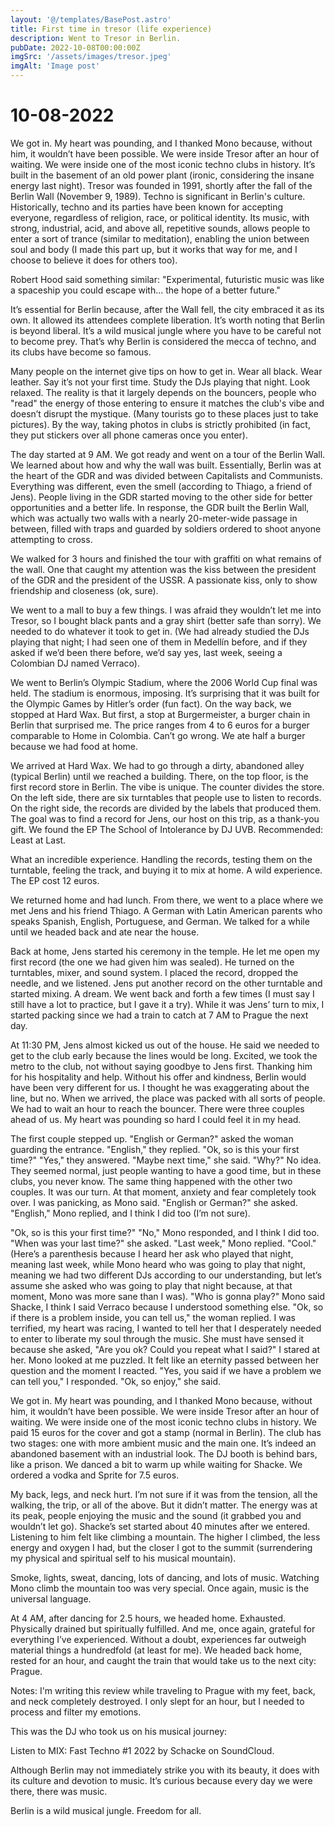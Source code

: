 ```yaml
---
layout: '@/templates/BasePost.astro'
title: First time in tresor (life experience)
description: Went to Tresor in Berlin.
pubDate: 2022-10-08T00:00:00Z
imgSrc: '/assets/images/tresor.jpeg'
imgAlt: 'Image post'
---
```


# 10-08-2022

We got in. My heart was pounding, and I thanked Mono because, without him, it wouldn’t have been possible. We were inside Tresor after an hour of waiting. We were inside one of the most iconic techno clubs in history. It’s built in the basement of an old power plant (ironic, considering the insane energy last night). Tresor was founded in 1991, shortly after the fall of the Berlin Wall (November 9, 1989). Techno is significant in Berlin's culture. Historically, techno and its parties have been known for accepting everyone, regardless of religion, race, or political identity. Its music, with strong, industrial, acid, and above all, repetitive sounds, allows people to enter a sort of trance (similar to meditation), enabling the union between soul and body (I made this part up, but it works that way for me, and I choose to believe it does for others too).

Robert Hood said something similar: "Experimental, futuristic music was like a spaceship you could escape with... the hope of a better future."

It’s essential for Berlin because, after the Wall fell, the city embraced it as its own. It allowed its attendees complete liberation. It’s worth noting that Berlin is beyond liberal. It’s a wild musical jungle where you have to be careful not to become prey. That’s why Berlin is considered the mecca of techno, and its clubs have become so famous.

Many people on the internet give tips on how to get in. Wear all black. Wear leather. Say it’s not your first time. Study the DJs playing that night. Look relaxed. The reality is that it largely depends on the bouncers, people who "read" the energy of those entering to ensure it matches the club's vibe and doesn’t disrupt the mystique. (Many tourists go to these places just to take pictures). By the way, taking photos in clubs is strictly prohibited (in fact, they put stickers over all phone cameras once you enter).

The day started at 9 AM. We got ready and went on a tour of the Berlin Wall. We learned about how and why the wall was built. Essentially, Berlin was at the heart of the GDR and was divided between Capitalists and Communists. Everything was different, even the smell (according to Thiago, a friend of Jens). People living in the GDR started moving to the other side for better opportunities and a better life. In response, the GDR built the Berlin Wall, which was actually two walls with a nearly 20-meter-wide passage in between, filled with traps and guarded by soldiers ordered to shoot anyone attempting to cross.

We walked for 3 hours and finished the tour with graffiti on what remains of the wall. One that caught my attention was the kiss between the president of the GDR and the president of the USSR. A passionate kiss, only to show friendship and closeness (ok, sure).

We went to a mall to buy a few things. I was afraid they wouldn’t let me into Tresor, so I bought black pants and a gray shirt (better safe than sorry). We needed to do whatever it took to get in. (We had already studied the DJs playing that night; I had seen one of them in Medellín before, and if they asked if we’d been there before, we’d say yes, last week, seeing a Colombian DJ named Verraco).

We went to Berlin’s Olympic Stadium, where the 2006 World Cup final was held. The stadium is enormous, imposing. It’s surprising that it was built for the Olympic Games by Hitler’s order (fun fact). On the way back, we stopped at Hard Wax. But first, a stop at Burgermeister, a burger chain in Berlin that surprised me. The price ranges from 4 to 6 euros for a burger comparable to Home in Colombia. Can’t go wrong. We ate half a burger because we had food at home.

We arrived at Hard Wax. We had to go through a dirty, abandoned alley (typical Berlin) until we reached a building. There, on the top floor, is the first record store in Berlin. The vibe is unique. The counter divides the store. On the left side, there are six turntables that people use to listen to records. On the right side, the records are divided by the labels that produced them. The goal was to find a record for Jens, our host on this trip, as a thank-you gift. We found the EP The School of Intolerance by DJ UVB. Recommended: Least at Last.

What an incredible experience. Handling the records, testing them on the turntable, feeling the track, and buying it to mix at home. A wild experience. The EP cost 12 euros.

We returned home and had lunch. From there, we went to a place where we met Jens and his friend Thiago. A German with Latin American parents who speaks Spanish, English, Portuguese, and German. We talked for a while until we headed back and ate near the house.

Back at home, Jens started his ceremony in the temple. He let me open my first record (the one we had given him was sealed). He turned on the turntables, mixer, and sound system. I placed the record, dropped the needle, and we listened. Jens put another record on the other turntable and started mixing. A dream. We went back and forth a few times (I must say I still have a lot to practice, but I gave it a try). While it was Jens’ turn to mix, I started packing since we had a train to catch at 7 AM to Prague the next day.

At 11:30 PM, Jens almost kicked us out of the house. He said we needed to get to the club early because the lines would be long. Excited, we took the metro to the club, not without saying goodbye to Jens first. Thanking him for his hospitality and help. Without his offer and kindness, Berlin would have been very different for us. I thought he was exaggerating about the line, but no. When we arrived, the place was packed with all sorts of people. We had to wait an hour to reach the bouncer. There were three couples ahead of us. My heart was pounding so hard I could feel it in my head.

The first couple stepped up. "English or German?" asked the woman guarding the entrance. "English," they replied. "Ok, so is this your first time?" "Yes," they answered. "Maybe next time," she said. "Why?" No idea. They seemed normal, just people wanting to have a good time, but in these clubs, you never know. The same thing happened with the other two couples. It was our turn. At that moment, anxiety and fear completely took over. I was panicking, as Mono said. "English or German?" she asked. "English," Mono replied, and I think I did too (I’m not sure).

"Ok, so is this your first time?" "No," Mono responded, and I think I did too. "When was your last time?" she asked. "Last week," Mono replied. "Cool." (Here’s a parenthesis because I heard her ask who played that night, meaning last week, while Mono heard who was going to play that night, meaning we had two different DJs according to our understanding, but let’s assume she asked who was going to play that night because, at that moment, Mono was more sane than I was). "Who is gonna play?" Mono said Shacke, I think I said Verraco because I understood something else. "Ok, so if there is a problem inside, you can tell us," the woman replied. I was terrified, my heart was racing, I wanted to tell her that I desperately needed to enter to liberate my soul through the music. She must have sensed it because she asked, "Are you ok? Could you repeat what I said?" I stared at her. Mono looked at me puzzled. It felt like an eternity passed between her question and the moment I reacted. "Yes, you said if we have a problem we can tell you," I responded. "Ok, so enjoy," she said.

We got in. My heart was pounding, and I thanked Mono because, without him, it wouldn’t have been possible. We were inside Tresor after an hour of waiting. We were inside one of the most iconic techno clubs in history. We paid 15 euros for the cover and got a stamp (normal in Berlin). The club has two stages: one with more ambient music and the main one. It’s indeed an abandoned basement with an industrial look. The DJ booth is behind bars, like a prison. We danced a bit to warm up while waiting for Shacke. We ordered a vodka and Sprite for 7.5 euros.

My back, legs, and neck hurt. I’m not sure if it was from the tension, all the walking, the trip, or all of the above. But it didn’t matter. The energy was at its peak, people enjoying the music and the sound (it grabbed you and wouldn’t let go). Shacke’s set started about 40 minutes after we entered. Listening to him felt like climbing a mountain. The higher I climbed, the less energy and oxygen I had, but the closer I got to the summit (surrendering my physical and spiritual self to his musical mountain).

Smoke, lights, sweat, dancing, lots of dancing, and lots of music. Watching Mono climb the mountain too was very special. Once again, music is the universal language.

At 4 AM, after dancing for 2.5 hours, we headed home. Exhausted. Physically drained but spiritually fulfilled. And me, once again, grateful for everything I’ve experienced. Without a doubt, experiences far outweigh material things a hundredfold (at least for me). We headed back home, rested for an hour, and caught the train that would take us to the next city: Prague.

Notes:
I'm writing this review while traveling to Prague with my feet, back, and neck completely destroyed. I only slept for an hour, but I needed to process and filter my emotions.

This was the DJ who took us on his musical journey:

Listen to MIX: Fast Techno #1 2022 by Schacke on SoundCloud.

Although Berlin may not immediately strike you with its beauty, it does with its culture and devotion to music. It’s curious because every day we were there, there was music.

Berlin is a wild musical jungle. Freedom for all.






